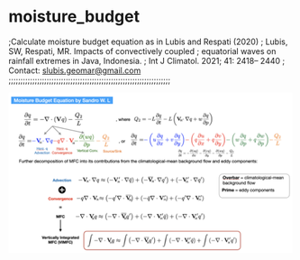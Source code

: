 # moisture_budget

;Calculate moisture budget equation as in Lubis and Respati (2020)
;         Lubis, SW, Respati, MR. Impacts of convectively coupled 
;         equatorial waves on rainfall extremes in Java, Indonesia. 
;         Int J Climatol. 2021; 41: 2418– 2440
; Contact: slubis.geomar@gmail.com
;;;;;;;;;;;;;;;;;;;;;;;;;;;;;;;;;;;;;;;;;;;;;;;;;;;;;;;;;;;;;;;;;;;;


<p align="center">
  <img src="https://github.com/sandrolubis/moisture_budget/blob/main/input/moisture_budget.png" width="800">
</p>
